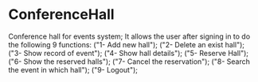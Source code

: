# ConferenceHall
Conference hall for events system;
It allows the user after signing in to do the following 9 functions:
("1- Add new hall");
("2- Delete an exist hall");
("3- Show record of event");
("4- Show hall details");
("5- Reserve Hall");
("6- Show the reserved halls");
("7- Cancel the reservation");
("8- Search the event in which hall");
("9- Logout");
